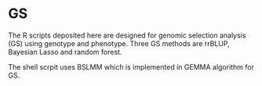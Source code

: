 # GS
The R scripts deposited here are designed for genomic selection analysis (GS) using genotype and phenotype. Three GS methods are rrBLUP, Bayesian Lasso and random forest.

The shell scrpit uses BSLMM which is implemented in GEMMA algorithm  for GS.
